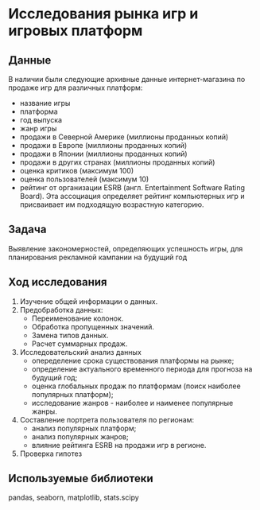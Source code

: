 # Исследования рынка игр и игровых платформ

## Данные
В наличии были следующие архивные данные интернет-магазина по продаже игр для различных платформ:

* название игры
* платформа
* год выпуска
* жанр игры
* продажи в Северной Америке (миллионы проданных копий)
* продажи в Европе (миллионы проданных копий)
* продажи в Японии (миллионы проданных копий)
* продажи в других странах (миллионы проданных копий)
* оценка критиков (максимум 100)
* оценка пользователей (максимум 10)
* рейтинг от организации ESRB (англ. Entertainment Software Rating Board). Эта ассоциация определяет рейтинг компьютерных игр и присваивает им подходящую возрастную категорию.


## Задача
Выявление закономерностей, определяющих успешность игры, для планирования рекламной кампании на будущий год

## Ход исследования
1. Изучение общей информации о данных.
2. Предобработка данных:
    * Переименование колонок.
    * Обработка пропущенных значений.
    * Замена типов данных.
    * Расчет суммарных продаж.
3. Исследовательский анализ данных
    * опеределение срока существования платформы на рынке;
    * определение актуального временного периода для прогноза на будущий год;
    * оценка глобальных продаж по платформам (поиск наиболее популярных платформ);
    * исследование жанров - наиболее и наименее популярные жанры.
4. Составление портрета пользователя по регионам:
    * анализ популярных платформ;
    * анализ популярных жанров;
    * влияние рейтинга ESRB на продажи игр в регионе.
5. Проверка гипотез

## Используемые библиотеки
pandas, seaborn, matplotlib, stats.scipy
